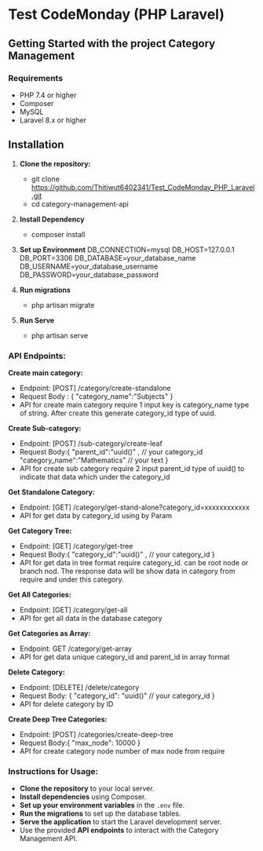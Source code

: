 # Test CodeMonday (PHP Laravel)

## Getting Started with the project Category Management

### Requirements

- PHP 7.4 or higher
- Composer
- MySQL
- Laravel 8.x or higher


## Installation

1. **Clone the repository:**
    - git clone https://github.com/Thitiwut6402341/Test_CodeMonday_PHP_Laravel.git
    - cd category-management-api

2. **Install Dependency**
    - composer install

3. **Set up Environment**
DB_CONNECTION=mysql
DB_HOST=127.0.0.1
DB_PORT=3306
DB_DATABASE=your_database_name
DB_USERNAME=your_database_username
DB_PASSWORD=your_database_password

4. **Run migrations**
    - php artisan migrate

5. **Run Serve**
    - php artisan serve


### API Endpoints:
**Create main category:**
- Endpoint: [POST] /category/create-standalone
- Request Body : {
        "category_name":"Subjects"
    }
- API for create main category require 1 input key is category_name type of string. After create this generate
    category_id type of uuid.

**Create Sub-category:**
- Endpoint: [POST] /sub-category/create-leaf
- Request Body:{
                "parent_id":"uuid()" ,          // your category_id
                "category_name":"Mathematics" // your text
        }
- API for create sub category require 2 input parent_id type of uuid() to indicate that data which under the category_id

**Get Standalone Category:**
- Endpoint: [GET] /category/get-stand-alone?category_id=xxxxxxxxxxxx
- API for get data by category_id using by Param 

**Get Category Tree:**
- Endpoint: [GET] /category/get-tree
- Request Body:{
                "category_id":"uuid()" ,          // your category_id
        }
- API for get data in tree format require category_id. can be root node or branch nod. The response data will be show data in category from require and under this category.

**Get All Categories:**
- Endpoint: [GET] /category/get-all
- API for get all data in the database category

**Get Categories as Array:**
- Endpoint: GET /category/get-array
- API for get data unique category_id and parent_id in array format

**Delete Category:**
- Endpoint: [DELETE] /delete/category
- Request Body: {
        "category_id": "uuid()"     // your category_id
    }
- API for delete category by ID

**Create Deep Tree Categories:**
- Endpoint: [POST] /categories/create-deep-tree
- Request Body:{
        "max_node": 10000
    }
- API for create category node number of max node from require 


### Instructions for Usage:

- **Clone the repository** to your local server.
- **Install dependencies** using Composer.
- **Set up your environment variables** in the `.env` file.
- **Run the migrations** to set up the database tables.
- **Serve the application** to start the Laravel development server.
- Use the provided **API endpoints** to interact with the Category Management API.


